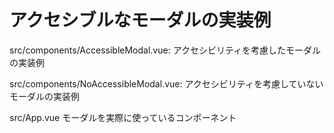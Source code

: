# アクセシブルなモーダルの実装例

src/components/AccessibleModal.vue: アクセシビリティを考慮したモーダルの実装例

src/components/NoAccessibleModal.vue: アクセシビリティを考慮していないモーダルの実装例

src/App.vue モーダルを実際に使っているコンポーネント
